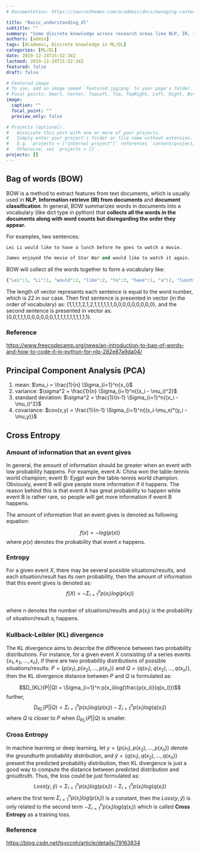 ```yaml
---
# Documentation: https://sourcethemes.com/academic/docs/managing-content/

title: "Basic_understanding_dl"
subtitle: ""
summary: "Some discrete knowledge across research areas like NLP, IR, image/video and geometry"
authors: [admin]
tags: [Academic, Discrete knowledge in ML/DL]
categories: [ML/DL]
date: 2019-12-24T15:52:34Z
lastmod: 2019-12-24T15:52:34Z
featured: false
draft: false

# Featured image
# To use, add an image named `featured.jpg/png` to your page's folder.
# Focal points: Smart, Center, TopLeft, Top, TopRight, Left, Right, BottomLeft, Bottom, BottomRight.
image:
  caption: ""
  focal_point: ""
  preview_only: false

# Projects (optional).
#   Associate this post with one or more of your projects.
#   Simply enter your project's folder or file name without extension.
#   E.g. `projects = ["internal-project"]` references `content/project/deep-learning/index.md`.
#   Otherwise, set `projects = []`.
projects: []
---
```


## Bag of words (BOW)
BOW is a method to extract features from text documents, which is usually used in **NLP**, **Information retrieve (IR) from documents** and **document classification**. In general, BOW summarizes words in documents into a vocabulary (like dict type in python) that **collects all the words in the documents along with word counts but disregarding the order they appear.** 

For examples, two sentences: 
```python
Lei Li would like to have a lunch before he goes to watch a movie.
```

```python
James enjoyed the movie of Star War and would like to watch it again.
```
BOW will collect all the words together to form a vocabulary like:
```python
{"Lei":1, "Li":1, "would":2, "like":2, "to":3, "have":1, "a":2, "lunch":1, "before":1, "he":1, "goes":1, "watch":2, "movie":2, "James":1, "enjoyed":1, "the":1, "of":1, "Star":1, "War":1, "and":1, "it":1, "again":1 }
```
The length of vector represents each sentence is equal to the word number, which is 22 in our case.
Then first sentence is presented in vector (in the order of vocabulary) as: {1,1,1,1,2,1,2,1,1,1,1,1,1,0,0,0,0,0,0,0,0,0}, and the second sentence is presented in vector as: {0,0,1,1,1,0,0,0,0,0,0,1,1,1,1,1,1,1,1,1,1,1}.  

### Reference
https://www.freecodecamp.org/news/an-introduction-to-bag-of-words-and-how-to-code-it-in-python-for-nlp-282e87a9da04/

## Principal Component Analysis (PCA)
1. mean: $\mu_i = \frac{1}{n} \Sigma_{i=1}^n{x_i}$
2. variance: $\sigma^2 = \frac{1}{n} \Sigma_{i=1}^n{(x_i - \mu_i)^2}$ 
3. standard deviation: $\sigma^2 = \frac{1}{n-1} \Sigma_{i=1}^n{(x_i - \mu_i)^2}$
4. covariance: $cov(x,y) = \frac{1}{n-1} \Sigma_{i=1}^n{(x_i-\mu_x)*(y_i -\mu_y)}$


## Cross Entropy

### Amount of information that an event gives
In general, the amount of information should be greater when an event with low probability happens. For example, event A: China won the table-tennis world champion; event B: Eygpt won the table-tennis world champion. Obviously, event B will give people more information if it happens. The reason behind this is that event A has great probability to happen while event B is rather rare, so people will get more information if event B happens.

The amount of information that an event gives is denoted as following equation:

$$f(x) = -log(p(x))$$
where $p(x)$ denotes the probability that event $x$ happens.

### Entropy
For a given event $X$, there may be several possible situations/results, and each situation/result has its own probability, then the amount of information that this event gives is denoted as:
$$f(X)= -\Sigma_{i=1}^{n}p(x_i)log(p(x_i))$$   
where $n$ denotes the number of situations/results and $p(x_i)$ is the probability of situation/result $x_i$ happens. 

### Kullback-Leibler (KL) divergence
The KL divergence aims to describe the difference between two probability distributions. For instance, for a given event $X$ consisting of a series events $\{x_1,x_2,...,x_n\}$, if there are two probability distributions of possible situations/results: $P=\{p(x_1),p(x_2),...,p(x_n)\}$ and $Q=\{q(x_1),q(x_2),...,q(x_n)\}$, then the KL divergence distance between $P$ and $Q$ is formulated as:

$$D_{KL}(P||Q) = \Sigma_{i=1}^n p(x_i)log(\frac{p(x_i)}{q(x_i)})$$
further, 
$$D_{KL}(P||Q) = \Sigma_{i=1}^n p(x_i)log(p(x_i)) - \Sigma_{i=1}^n p(x_i)log(q(x_i))$$
where $Q$ is closer to $P$ when $D_{KL}(P||Q)$ is smaller.

### Cross Entropy

In machine learning or deep learning, let $y=\{p(x_1),p(x_2),...,p(x_n)\}$ denote the groundturth probability distribution, and $\widetilde{y}=\{q(x_1),q(x_2),...,q(x_n)\}$ present the predicted probability distribution, then KL divergence is just a good way to compute the distance between predicted distribution and groudtruth. Thus, the loss could be just formulated as:
$$Loss(y,\widetilde{y}) = \Sigma_{i=1}^n p(x_i)log(p(x_i)) - \Sigma_{i=1}^n p(x_i)log(q(x_i))$$
where the first term $\Sigma_{i=1}^n p(x_i)log(p(x_i))$ is a constant, then the $Loss(y,\widetilde{y})$ is only related to the second term $- \Sigma_{i=1}^n p(x_i)log(q(x_i))$ which is called **Cross Entropy** as a training loss.

### Reference
https://blog.csdn.net/tsyccnh/article/details/79163834

